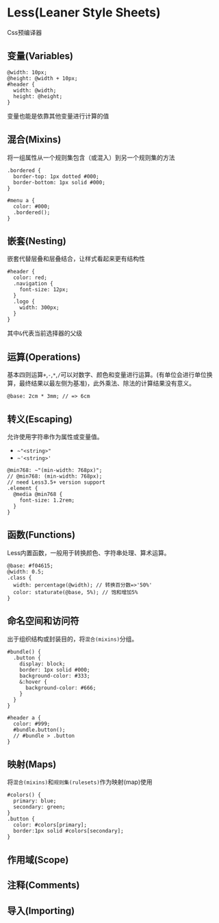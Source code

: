 # Less(Leaner Style Sheets)
Css预编译器
## 变量(Variables)
```
@width: 10px;
@height: @width + 10px;
#header {
  width: @width;
  height: @height;
}
```
变量也能是依靠其他变量进行计算的值
## 混合(Mixins)
将一组属性从一个规则集包含（或混入）到另一个规则集的方法  
```
.bordered {
  border-top: 1px dotted #000;
  border-bottom: 1px solid #000;
}

#menu a {
  color: #000;
  .bordered();
}
```
## 嵌套(Nesting)
嵌套代替层叠和层叠结合，让样式看起来更有结构性
```
#header {
  color: red;
  .navigation {
    font-size: 12px;
  }
  .logo {
    width: 300px;
  }
}
```
其中`&`代表当前选择器的父级  
## 运算(Operations)
基本四则运算`+`,`-`,`*`,`/`可以对数字、颜色和变量进行运算。(有单位会进行单位换算，最终结果以最左侧为基准)，此外乘法、除法的计算结果没有意义。  
```
@base: 2cm * 3mm; // => 6cm
```
## 转义(Escaping)
允许使用字符串作为属性或变量值。
+ `~"<string>"`
+ `~'<string>'`
```
@min768: ~"(min-width: 768px)";
// @min768: (min-width: 768px); 
// need Less3.5+ version support
.element {
  @media @min768 {
    font-size: 1.2rem;
  }
}
```
## 函数(Functions)
Less内置函数，一般用于转换颜色、字符串处理、算术运算。
```
@base: #f04615;
@width: 0.5;
.class {
  width: percentage(@width); // 转换百分数=>'50%'
  color: staturate(@base, 5%); // 饱和增加5%
}
```
## 命名空间和访问符
出于组织结构或封装目的，将`混合(mixins)`分组。
```
#bundle() {
  .button {
    display: block;
    border: 1px solid #000;
    background-color: #333;
    &:hover {
      background-color: #666;
    }
  }
}

#header a {
  color: #999;
  #bundle.button();
  // #bundle > .button
}
```
## 映射(Maps)
将`混合(mixins)`和`规则集(rulesets)`作为映射(map)使用
```
#colors() {
  primary: blue;
  secondary: green;
}
.button {
  color: #colors[primary];
  border:1px solid #colors[secondary];
}
```
## 作用域(Scope)

## 注释(Comments)

## 导入(Importing)